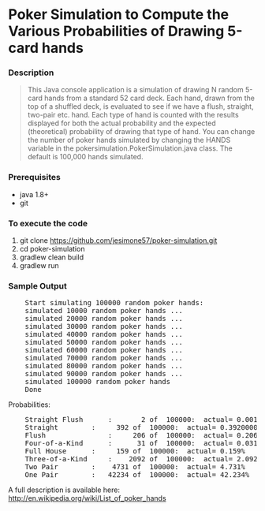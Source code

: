 # Poker Simulation to Compute the Various Probabilities of Drawing 5-card hands

### Description
>This Java console application is a simulation of drawing N random 5-card hands from a standard 52 card deck.
Each hand, drawn from the top of a shuffled deck, is evaluated to see if we have a flush, straight, two-pair etc. hand.
Each type of hand is counted
with the results displayed for both the actual probability and the expected (theoretical) probability of drawing that
type of hand.
>You can change the number of poker hands simulated by changing the HANDS variable in the pokersimulation.PokerSimulation.java class.
The default is 100,000 hands simulated.

### Prerequisites
* java 1.8+
* git

### To execute the code
1. git clone https://github.com/jesimone57/poker-simulation.git
2. cd poker-simulation
2. gradlew clean build
3. gradlew run

### Sample Output

<pre>
    Start simulating 100000 random poker hands:
    simulated 10000 random poker hands ...
    simulated 20000 random poker hands ...
    simulated 30000 random poker hands ...
    simulated 40000 random poker hands ...
    simulated 50000 random poker hands ...
    simulated 60000 random poker hands ...
    simulated 70000 random poker hands ...
    simulated 80000 random poker hands ...
    simulated 90000 random poker hands ...
    simulated 100000 random poker hands
    Done
</pre>

Probabilities:

<pre>
	Straight Flush		:       2 of  100000:  actual= 0.0019999999%    expected=  0.0015390771%   deviation= 29.948%
	Straight		:     392 of  100000:  actual= 0.39200002%      expected=  0.3924647%      deviation= -0.11840133%
	Flush		        :     206 of  100000:  actual= 0.20600002%      expected=  0.19654015%     deviation=  4.813196%
	Four-of-a-Kind		:      31 of  100000:  actual= 0.031%           expected=  0.024009604%    deviation= 29.115004%
	Full House		:     159 of  100000:  actual= 0.159%           expected=  0.14405763%     deviation= 10.372497%
	Three-of-a-Kind		:    2092 of  100000:  actual= 2.092%           expected=  2.1128452%      deviation= -0.98659545%
	Two Pair		:    4731 of  100000:  actual= 4.731%           expected=  4.7539015%      deviation= -0.48174313%
	One Pair		:   42234 of  100000:  actual= 42.234%          expected= 42.256905%       deviation= -0.05419963%
</pre>

A full description is available here:  http://en.wikipedia.org/wiki/List_of_poker_hands

